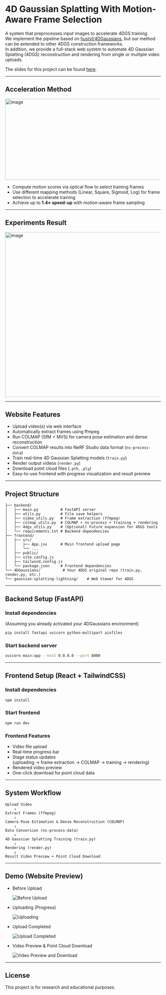 # 4D Gaussian Splatting With Motion-Aware Frame Selection

A system that preprocesses input images to accelerate 4DGS training.  
We implement the pipeline based on [hustvl/4DGaussians](https://github.com/hustvl/4DGaussians), but our method can be extended to other 4DGS construction frameworks.  
In addition, we provide a full-stack web system to automate 4D Gaussian Splatting (4DGS) reconstruction and rendering from single or multiple video uploads.

The slides for this project can be found [here](https://www.canva.com/design/DAGpF6ztpmY/t4J5H6Ur8jHppo1Q_P79wg/edit).

---

## Acceleration Method

<img width="1658" height="262" alt="image" src="https://github.com/user-attachments/assets/a537287e-0701-4635-b20d-4a4d0e5f8526" />

- Compute motion scores via optical flow to select training frames  
- Use different mapping methods (Linear, Square, Sigmoid, Log) for frame selection to accelerate training  
- Achieve up to **1.4× speed-up** with motion-aware frame sampling  

---

## Experiments Result
<img width="1002" height="533" alt="image" src="https://github.com/user-attachments/assets/0f6b7e79-550d-4b7a-a4c7-1362b45f1bc0" />

---

## Website Features

- Upload video(s) via web interface
- Automatically extract frames using ffmpeg
- Run COLMAP (SfM + MVS) for camera pose estimation and dense reconstruction
- Convert COLMAP results into NeRF Studio data format (`ns-process-data`)
- Train real-time 4D Gaussian Splatting models (`train.py`)
- Render output videos (`render.py`)
- Download point cloud files (`.pth`, `.ply`)
- Easy-to-use frontend with progress visualization and result preview
  
---


## Project Structure

```
├── backend/
│   ├── main.py          # FastAPI server
│   ├── utils.py         # File save helpers
│   ├── video_utils.py   # Frame extraction (ffmpeg)
│   ├── colmap_utils.py  # COLMAP + ns-process + training + rendering
│   ├── 4dgs_utils.py    # (Optional) Future expansion for 4DGS tools
│   └── requirements.txt # Backend dependencies
├── frontend/
│   ├── src/
│   │   ├── App.jsx      # Main frontend upload page
│   │   └── ...
│   ├── public/
│   ├── vite.config.js
│   ├── tailwind.config.js
│   └── package.json     # Frontend dependencies
└── 4DGaussians/          # Your 4DGS original repo (train.py, render.py, etc.)
└── gaussian-splatting-lightning/    # Web Viewer for 4DGS
```

---

##  Backend Setup (FastAPI)

### Install dependencies
(Assuming you already activated your 4DGaussians environment)

```bash
pip install fastapi uvicorn python-multipart aiofiles
```
### Start backend server

```bash
uvicorn main:app --host 0.0.0.0 --port 8000
```

---

## Frontend Setup (React + TailwindCSS)
### Install dependencies

```bash
npm install
```
### Start frontend

```bash
npm run dev
```
### Frontend Features

-  Video file upload  
-  Real-time progress bar  
-  Stage status updates  
  (uploading → frame extraction → COLMAP → training → rendering)  
-  Rendered video preview  
-  One-click download for point cloud data

---

## System Workflow
```
Upload Video
    ↓
Extract Frames (ffmpeg)
    ↓
Camera Pose Estimation & Dense Reconstruction (COLMAP)
    ↓
Data Conversion (ns-process-data)
    ↓
4D Gaussian Splatting Training (train.py)
    ↓
Rendering (render.py)
    ↓
Result Video Preview + Point Cloud Download
```

---

## Demo (Website Preview)

- Before Upload

  ![Before Upload](images/upload_progress_demo.png)
  
- Uploading (Progress)

  ![Uploading](images/uploading.png)  

- Upload Completed

  ![Upload Completed](images/upload_Completed.png)
  
- Video Preview & Point Cloud Download

  ![Video Preview and Download](images/video_download_preview_demo.png)
 
---

## License
This project is for research and educational purposes.
